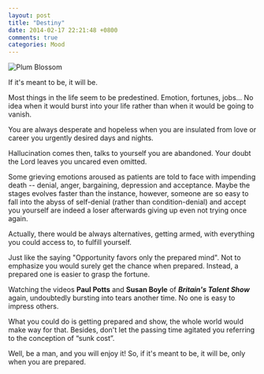 ```yaml
---
layout: post
title: "Destiny"
date: 2014-02-17 22:21:48 +0800
comments: true
categories: Mood
---
```

![Plum Blossom](http://c.hiphotos.bdimg.com/album/s%3D550%3Bq%3D90%3Bc%3Dxiangce%2C100%2C100/sign=4a265a35f9f2b211e02e854bfabb1405/5243fbf2b2119313ea60c3f667380cd791238d50.jpg?referer=bd0f999974c6a7efe0319d16eb4e&x=.jpg)

If it's meant to be, it will be.  
  
Most things in the life seem to be predestined. Emotion, fortunes, jobs... No idea when it would burst into your life rather than when it would be going to vanish.<!--more-->  
  
You are always desperate and hopeless when you are insulated from love or career you urgently desired days and nights.  
  
Hallucination comes then, talks to yourself you are abandoned. Your doubt the Lord leaves you uncared even omitted. 
  
Some grieving emotions aroused as patients are told to face with impending death -- denial, anger, bargaining, depression and acceptance. Maybe the stages evolves faster than the instance, however, someone are so easy to fall into the abyss of self-denial (rather than condition-denial) and
 accept you yourself are indeed a loser afterwards giving up even not trying once again.  
  
Actually, there would be always alternatives, getting armed, with everything you could access to, to fulfill yourself.  
  
Just like the saying "Opportunity favors only the prepared mind". Not to emphasize you would surely get the chance when prepared. Instead, a prepared one is easier to grasp the fortune.  
  
Watching the videos **Paul Potts** and **Susan Boyle** of ***Britain's Talent Show*** again, undoubtedly bursting into tears another time. No one is easy to impress others.  
  
What you could do is getting prepared and show, the whole world would make way for that. Besides, don't let the passing time agitated you referring to the conception of “sunk cost”.
  
Well, be a man, and you will enjoy it! So, if it's meant to be, it will be, only when you are prepared.